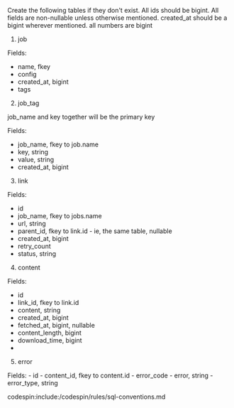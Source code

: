 Create the following tables if they don't exist.
All ids should be bigint. All fields are non-nullable unless otherwise mentioned.
created_at should be a bigint wherever mentioned.
all numbers are bigint

1. job

  Fields:
  - name, fkey 
  - config
  - created_at, bigint
  - tags

2. job_tag

job_name and key together will be the primary key

  Fields:
  - job_name, fkey to job.name
  - key, string
  - value, string
  - created_at, bigint
  
3. link

  Fields:
  - id
  - job_name, fkey to jobs.name
  - url, string
  - parent_id, fkey to link.id - ie, the same table, nullable
  - created_at, bigint
  - retry_count 
  - status, string

4. content
  
  Fields:
  - id
  - link_id, fkey to link.id
  - content, string
  - created_at, bigint
  - fetched_at, bigint, nullable
  - content_length, bigint
  - download_time, bigint
  - 

5. error

  Fields:
    - id
    - content_id, fkey to content.id
    - error_code
    - error, string
    - error_type, string


codespin:include:/codespin/rules/sql-conventions.md